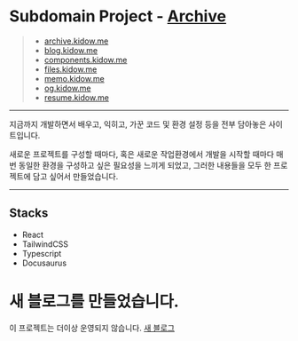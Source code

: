 # Subdomain Project - [Archive](https://archive.kidow.me)

> - [archive.kidow.me](https://github.com/kidow/archive)
> - [blog.kidow.me](https://github.com/kidow/blog)
> - [components.kidow.me](https://github.com/kidow/components)
> - [files.kidow.me](https://github.com/kidow/files)
> - [memo.kidow.me](https://github.com/kidow/memo)
> - [og.kidow.me](https://github.com/kidow/og)
> - [resume.kidow.me](https://github.com/kidow/resume)

---

지금까지 개발하면서 배우고, 익히고, 가꾼 코드 및 환경 설정 등을 전부 담아놓은 사이트입니다.

새로운 프로젝트를 구성할 때마다, 혹은 새로운 작업환경에서 개발을 시작할 때마다 매번 동일한 환경을 구성하고 싶은 필요성을 느끼게 되었고, 그러한 내용들을 모두 한 프로젝트에 담고 싶어서 만들었습니다.

---

## Stacks

- React
- TailwindCSS
- Typescript
- Docusaurus

# 새 블로그를 만들었습니다.

이 프로젝트는 더이상 운영되지 않습니다. [새 블로그](https://kidow.me)
